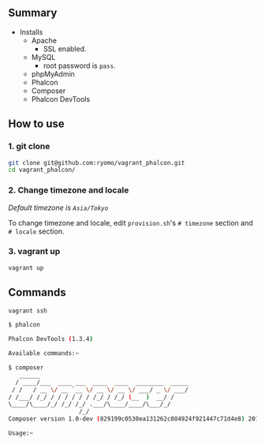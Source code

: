 ## Summary
* Installs
    * Apache
        * SSL enabled.
    * MySQL
        * root password is `pass`.
    * phpMyAdmin
    * Phalcon
    * Composer
    * Phalcon DevTools

## How to use
### 1. git clone
```sh
git clone git@github.com:ryomo/vagrant_phalcon.git
cd vagrant_phalcon/
```

### 2. Change timezone and locale
*Default timezone is `Asia/Tokyo`*

To change timezone and locale, edit `provision.sh`'s `# timezone` section and `# locale` section.

### 3. vagrant up
```sh
vagrant up
```


## Commands
```sh
vagrant ssh
```

```sh
$ phalcon

Phalcon DevTools (1.3.4)

Available commands:~
```

```sh
$ composer
   ______
  / ____/___  ____ ___  ____  ____  ________  _____
 / /   / __ \/ __ `__ \/ __ \/ __ \/ ___/ _ \/ ___/
/ /___/ /_/ / / / / / / /_/ / /_/ (__  )  __/ /
\____/\____/_/ /_/ /_/ .___/\____/____/\___/_/
                    /_/
Composer version 1.0-dev (829199c0530ea131262c804924f921447c71d4e8) 2015-03-16 13:11:02

Usage:~
```
